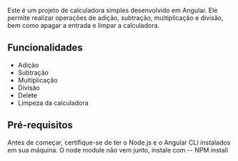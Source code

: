 Este é um projeto de calculadora simples desenvolvido em Angular. Ele permite realizar operações de adição, subtração, multiplicação e divisão, bem como apagar a entrada e limpar a calculadora.

## Funcionalidades

- Adição
- Subtração
- Multiplicação
- Divisão
- Delete
- Limpeza da calculadora

## Pré-requisitos

Antes de começar, certifique-se de ter o Node.js e o Angular CLI instalados em sua máquina.
O node module não vem junto, instale com -- NPM install
